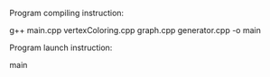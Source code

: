 Program compiling instruction:

g++ main.cpp vertexColoring.cpp graph.cpp generator.cpp -o main

Program launch instruction:

main
